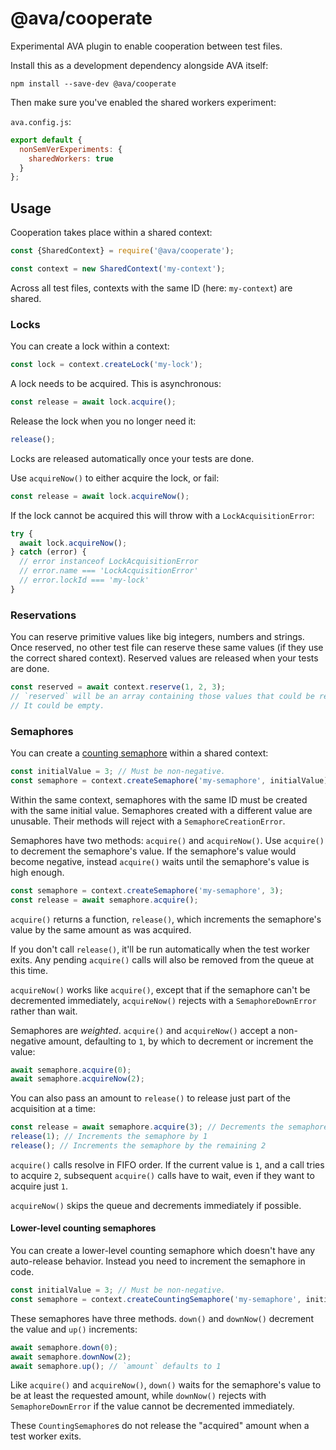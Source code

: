 # @ava/cooperate

Experimental AVA plugin to enable cooperation between test files.

Install this as a development dependency alongside AVA itself:

```console
npm install --save-dev @ava/cooperate
```

Then make sure you've enabled the shared workers experiment:

`ava.config.js`:

```js
export default {
  nonSemVerExperiments: {
    sharedWorkers: true
  }
};
```

## Usage

Cooperation takes place within a shared context:

```js
const {SharedContext} = require('@ava/cooperate');

const context = new SharedContext('my-context');
```

Across all test files, contexts with the same ID (here: `my-context`) are shared.

### Locks

You can create a lock within a context:

```js
const lock = context.createLock('my-lock');
```

A lock needs to be acquired. This is asynchronous:

```js
const release = await lock.acquire();
```

Release the lock when you no longer need it:

```js
release();
```

Locks are released automatically once your tests are done.

Use `acquireNow()` to either acquire the lock, or fail:

```js
const release = await lock.acquireNow();
```

If the lock cannot be acquired this will throw with a `LockAcquisitionError`:

```js
try {
  await lock.acquireNow();
} catch (error) {
  // error instanceof LockAcquisitionError
  // error.name === 'LockAcquisitionError'
  // error.lockId === 'my-lock'
}
```

### Reservations

You can reserve primitive values like big integers, numbers and strings. Once reserved, no other test file can reserve these same values (if they use the correct shared context). Reserved values are released when your tests are done.

```js
const reserved = await context.reserve(1, 2, 3);
// `reserved` will be an array containing those values that could be reserved.
// It could be empty.
```

### Semaphores

You can create a [counting semaphore](https://www.guru99.com/semaphore-in-operating-system.html) within a shared context:

```js
const initialValue = 3; // Must be non-negative.
const semaphore = context.createSemaphore('my-semaphore', initialValue);
```

Within the same context, semaphores with the same ID must be created with the same initial value. Semaphores created with a different value are unusable. Their methods will reject with a `SemaphoreCreationError`.

Semaphores have two methods: `acquire()` and `acquireNow()`. Use `acquire()` to decrement the semaphore's value. If the semaphore's value would become negative, instead `acquire()` waits until the semaphore's value is high enough.

```js
const semaphore = context.createSemaphore('my-semaphore', 3);
const release = await semaphore.acquire();
```

`acquire()` returns a function, `release()`, which increments the semaphore's value by the same amount as was acquired.

If you don't call `release()`, it'll be run automatically when the test worker exits. Any pending `acquire()` calls will also be removed from the queue at this time.

`acquireNow()` works like `acquire()`, except that if the semaphore can't be decremented immediately, `acquireNow()` rejects with a `SemaphoreDownError` rather than wait.

Semaphores are _weighted_. `acquire()` and `acquireNow()` accept a non-negative amount, defaulting to `1`, by which to decrement or increment the value:

```js
await semaphore.acquire(0);
await semaphore.acquireNow(2);
```

You can also pass an amount to `release()` to release just part of the acquisition at a time:

```js
const release = await semaphore.acquire(3); // Decrements the semaphore by 3
release(1); // Increments the semaphore by 1
release(); // Increments the semaphore by the remaining 2
```

`acquire()` calls resolve in FIFO order. If the current value is `1`, and a call tries to acquire `2`, subsequent `acquire()` calls have to wait, even if they want to acquire just `1`.

`acquireNow()` skips the queue and decrements immediately if possible.

#### Lower-level counting semaphores

You can create a lower-level counting semaphore which doesn't have any auto-release behavior. Instead you need to increment the semaphore in code.

```js
const initialValue = 3; // Must be non-negative.
const semaphore = context.createCountingSemaphore('my-semaphore', initialValue);
```

These semaphores have three methods. `down()` and `downNow()` decrement the value and `up()` increments:

```js
await semaphore.down(0);
await semaphore.downNow(2);
await semaphore.up(); // `amount` defaults to 1
```

Like `acquire()` and `acquireNow()`, `down()` waits for the semaphore's value to be at least the requested amount, while `downNow()` rejects with `SemaphoreDownError` if the value cannot be decremented immediately.

These `CountingSemaphore`s do not release the "acquired" amount when a test worker exits.
